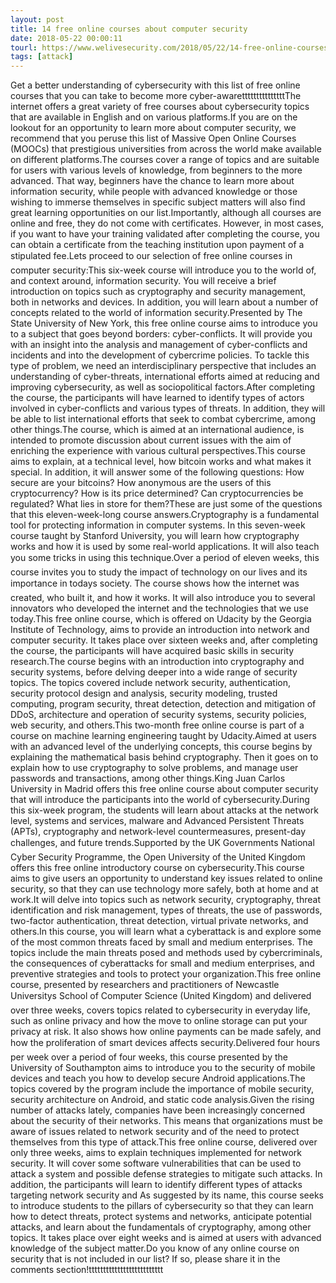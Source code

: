 ```yaml
---
layout: post
title: 14 free online courses about computer security
date: 2018-05-22 00:00:11
tourl: https://www.welivesecurity.com/2018/05/22/14-free-online-courses-computer-security/
tags: [attack]
---
```

Get a better understanding of cybersecurity with this list of free online courses that you can take to become more cyber-awaretttttttttttttttThe internet offers a great variety of free courses about cybersecurity topics that are available in English and on various platforms.If you are on the lookout for an opportunity to learn more about computer security, we recommend that you peruse this list of Massive Open Online Courses (MOOCs) that prestigious universities from across the world make available on different platforms.The courses cover a range of topics and are suitable for users with various levels of knowledge, from beginners to the more advanced. That way, beginners have the chance to learn more about information security, while people with advanced knowledge or those wishing to immerse themselves in specific subject matters will also find great learning opportunities on our list.Importantly, although all courses are online and free, they do not come with certificates. However, in most cases, if you want to have your training validated after completing the course, you can obtain a certificate from the teaching institution upon payment of a stipulated fee.Lets proceed to our selection of free online courses in computer security:This six-week course will introduce you to the world of, and context around, information security. You will receive a brief introduction on topics such as cryptography and security management, both in networks and devices. In addition, you will learn about a number of concepts related to the world of information security.Presented by The State University of New York, this free online course aims to introduce you to a subject that goes beyond borders: cyber-conflicts. It will provide you with an insight into the analysis and management of cyber-conflicts and incidents and into the development of cybercrime policies. To tackle this type of problem, we need an interdisciplinary perspective that includes an understanding of cyber-threats, international efforts aimed at reducing and improving cybersecurity, as well as sociopolitical factors.After completing the course, the participants will have learned to identify types of actors involved in cyber-conflicts and various types of threats. In addition, they will be able to list international efforts that seek to combat cybercrime, among other things.The course, which is aimed at an international audience, is intended to promote discussion about current issues with the aim of enriching the experience with various cultural perspectives.This course aims to explain, at a technical level, how bitcoin works and what makes it special. In addition, it will answer some of the following questions: How secure are your bitcoins? How anonymous are the users of this cryptocurrency? How is its price determined? Can cryptocurrencies be regulated? What lies in store for them?These are just some of the questions that this eleven-week-long course answers.Cryptography is a fundamental tool for protecting information in computer systems. In this seven-week course taught by Stanford University, you will learn how cryptography works and how it is used by some real-world applications. It will also teach you some tricks in using this technique.Over a period of eleven weeks, this course invites you to study the impact of technology on our lives and its importance in todays society. The course shows how the internet was created, who built it, and how it works. It will also introduce you to several innovators who developed the internet and the technologies that we use today.This free online course, which is offered on Udacity by the Georgia Institute of Technology, aims to provide an introduction into network and computer security. It takes place over sixteen weeks and, after completing the course, the participants will have acquired basic skills in security research.The course begins with an introduction into cryptography and security systems, before delving deeper into a wide range of security topics. The topics covered include network security, authentication, security protocol design and analysis, security modeling, trusted computing, program security, threat detection, detection and mitigation of DDoS, architecture and operation of security systems, security policies, web security, and others.This two-month free online course is part of a course on machine learning engineering taught by Udacity.Aimed at users with an advanced level of the underlying concepts, this course begins by explaining the mathematical basis behind cryptography. Then it goes on to explain how to use cryptography to solve problems, and manage user passwords and transactions, among other things.King Juan Carlos University in Madrid offers this free online course about computer security that will introduce the participants into the world of cybersecurity.During this six-week program, the students will learn about attacks at the network level, systems and services, malware and Advanced Persistent Threats (APTs), cryptography and network-level countermeasures, present-day challenges, and future trends.Supported by the UK Governments National Cyber Security Programme, the Open University of the United Kingdom offers this free online introductory course on cybersecurity.This course aims to give users an opportunity to understand key issues related to online security, so that they can use technology more safely, both at home and at work.It will delve into topics such as network security, cryptography, threat identification and risk management, types of threats, the use of passwords, two-factor authentication, threat detection, virtual private networks, and others.In this course, you will learn what a cyberattack is and explore some of the most common threats faced by small and medium enterprises. The topics include the main threats posed and methods used by cybercriminals, the consequences of cyberattacks for small and medium enterprises, and preventive strategies and tools to protect your organization.This free online course, presented by researchers and practitioners of Newcastle Universitys School of Computer Science (United Kingdom) and delivered over three weeks, covers topics related to cybersecurity in everyday life, such as online privacy and how the move to online storage can put your privacy at risk. It also shows how online payments can be made safely, and how the proliferation of smart devices affects security.Delivered four hours per week over a period of four weeks, this course presented by the University of Southampton aims to introduce you to the security of mobile devices and teach you how to develop secure Android applications.The topics covered by the program include the importance of mobile security, security architecture on Android, and static code analysis.Given the rising number of attacks lately, companies have been increasingly concerned about the security of their networks. This means that organizations must be aware of issues related to network security and of the need to protect themselves from this type of attack.This free online course, delivered over only three weeks, aims to explain techniques implemented for network security. It will cover some software vulnerabilities that can be used to attack a system and possible defense strategies to mitigate such attacks. In addition, the participants will learn to identify different types of attacks targeting network security and As suggested by its name, this course seeks to introduce students to the pillars of cybersecurity so that they can learn how to detect threats, protect systems and networks, anticipate potential attacks, and learn about the fundamentals of cryptography, among other topics. It takes place over eight weeks and is aimed at users with advanced knowledge of the subject matter.Do you know of any online course on security that is not included in our list? If so, please share it in the comments section!tttttttttttttttttttttttttt